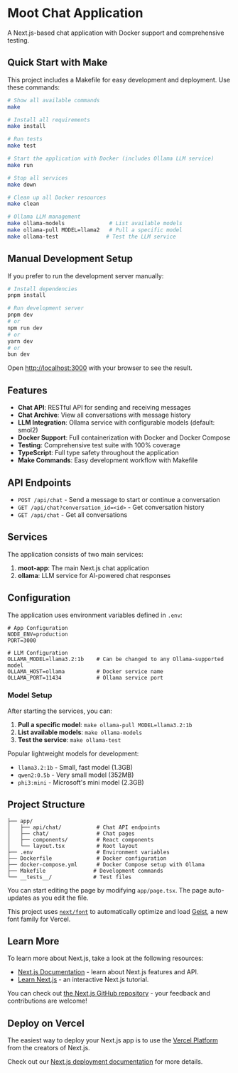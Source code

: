 # Moot Chat Application

A Next.js-based chat application with Docker support and comprehensive testing.

## Quick Start with Make

This project includes a Makefile for easy development and deployment. Use these commands:

```bash
# Show all available commands
make

# Install all requirements
make install

# Run tests
make test

# Start the application with Docker (includes Ollama LLM service)
make run

# Stop all services
make down

# Clean up all Docker resources
make clean

# Ollama LLM management
make ollama-models              # List available models
make ollama-pull MODEL=llama2   # Pull a specific model
make ollama-test               # Test the LLM service
```

## Manual Development Setup

If you prefer to run the development server manually:

```bash
# Install dependencies
pnpm install

# Run development server
pnpm dev
# or
npm run dev
# or
yarn dev
# or
bun dev
```

Open [http://localhost:3000](http://localhost:3000) with your browser to see the result.

## Features

- **Chat API**: RESTful API for sending and receiving messages
- **Chat Archive**: View all conversations with message history
- **LLM Integration**: Ollama service with configurable models (default: smol2)
- **Docker Support**: Full containerization with Docker and Docker Compose
- **Testing**: Comprehensive test suite with 100% coverage
- **TypeScript**: Full type safety throughout the application
- **Make Commands**: Easy development workflow with Makefile

## API Endpoints

- `POST /api/chat` - Send a message to start or continue a conversation
- `GET /api/chat?conversation_id=<id>` - Get conversation history
- `GET /api/chat` - Get all conversations

## Services

The application consists of two main services:

1. **moot-app**: The main Next.js chat application
2. **ollama**: LLM service for AI-powered chat responses

## Configuration

The application uses environment variables defined in `.env`:

```env
# App Configuration
NODE_ENV=production
PORT=3000

# LLM Configuration
OLLAMA_MODEL=llama3.2:1b    # Can be changed to any Ollama-supported model
OLLAMA_HOST=ollama          # Docker service name
OLLAMA_PORT=11434           # Ollama service port
```

### Model Setup

After starting the services, you can:

1. **Pull a specific model**: `make ollama-pull MODEL=llama3.2:1b`
2. **List available models**: `make ollama-models`
3. **Test the service**: `make ollama-test`

Popular lightweight models for development:
- `llama3.2:1b` - Small, fast model (1.3GB)
- `qwen2:0.5b` - Very small model (352MB)
- `phi3:mini` - Microsoft's mini model (2.3GB)

## Project Structure

```
├── app/
│   ├── api/chat/           # Chat API endpoints
│   ├── chat/               # Chat pages
│   ├── components/         # React components
│   └── layout.tsx          # Root layout
├── .env                    # Environment variables
├── Dockerfile              # Docker configuration
├── docker-compose.yml      # Docker Compose setup with Ollama
├── Makefile               # Development commands
└── __tests__/             # Test files
```

You can start editing the page by modifying `app/page.tsx`. The page auto-updates as you edit the file.

This project uses [`next/font`](https://nextjs.org/docs/app/building-your-application/optimizing/fonts) to automatically optimize and load [Geist](https://vercel.com/font), a new font family for Vercel.

## Learn More

To learn more about Next.js, take a look at the following resources:

- [Next.js Documentation](https://nextjs.org/docs) - learn about Next.js features and API.
- [Learn Next.js](https://nextjs.org/learn) - an interactive Next.js tutorial.

You can check out [the Next.js GitHub repository](https://github.com/vercel/next.js) - your feedback and contributions are welcome!

## Deploy on Vercel

The easiest way to deploy your Next.js app is to use the [Vercel Platform](https://vercel.com/new?utm_medium=default-template&filter=next.js&utm_source=create-next-app&utm_campaign=create-next-app-readme) from the creators of Next.js.

Check out our [Next.js deployment documentation](https://nextjs.org/docs/app/building-your-application/deploying) for more details.
